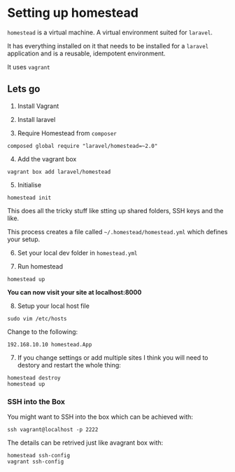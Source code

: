# Setting up homestead

`homestead` is a virtual machine. A virtual environment suited for `laravel`.

It has everything installed on it that needs to be installed for a `laravel` application and is a reusable, idempotent environment.

It uses `vagrant`

## Lets go

1. Install Vagrant

2. Install laravel

3. Require Homestead from `composer`

```
composed global require "laravel/homestead=~2.0"
```

4. Add the vagrant box

```
vagrant box add laravel/homestead
```
5. Initialise

```
homestead init
```

This does all the tricky stuff like stting up shared folders, SSH keys and the like.

This process creates a file called `~/.homestead/homestead.yml` which defines your setup.

6. Set your local dev folder in `homestead.yml`

7. Run homestead

```
homestead up
```

**You can now visit your site at localhost:8000**

8. Setup your local host file

```
sudo vim /etc/hosts
```

Change to the following:

```
192.168.10.10 homestead.App
```

7. If you change settings or add multiple sites I think you will need to destory and restart the whole thing:

```
homestead destroy
homestead up
```

### SSH into the Box

You might want to SSH into the box which can be achieved with:

```
ssh vagrant@localhost -p 2222
```

The details can be retrived just like avagrant box with:

```
homestead ssh-config
vagrant ssh-config
```
